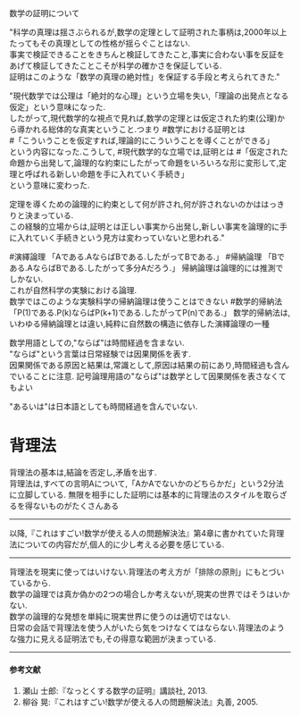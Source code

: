数学の証明について

"科学の真理は揺さぶられるが,数学の定理として証明された事柄は,2000年以上たってもその真理としての性格が揺らぐことはない.  
事実で検証できることをきちんと検証してきたこと,事実に合わない事を反証をあげて検証してきたことこそが科学の確かさを保証している.  
証明はこのような「数学の真理の絶対性」を保証する手段と考えられてきた."

"現代数学では公理は「絶対的な心理」という立場を失い,「理論の出発点となる仮定」という意味になった.  
したがって,現代数学的な視点で見れば,数学の定理とは仮定された約束(公理)から導かれる総体的な真実ということ.つまり
#数学における証明とは  
#「こういうことを仮定すれば,理論的にこういうことを導くことができる」  
という内容になった.こうして,
#現代数学的な立場では,証明とは
#「仮定された命題から出発して,論理的な約束にしたがって命題をいろいろな形に変形して,定理と呼ばれる新しい命題を手に入れていく手続き」  
という意味に変わった.  

定理を導くための論理的に約束として何が許され,何が許されないのかははっきりと決まっている.  
この経験的立場からは,証明とは正しい事実から出発し,新しい事実を論理的に手に入れていく手続きという見方は変わっていないと思われる."



#演繹論理 「Aである.AならばBである.したがってBである.」
#帰納論理 「Bである.AならばBである.したがって多分Aだろう.」
帰納論理は論理的には推測でしかない.  
これが自然科学の実験における論理.  
数学ではこのような実験科学の帰納論理は使うことはできない
#数学的帰納法 「P(1)である.P(k)ならばP(k+1)である.したがってP(n)である.」
数学的帰納法は,いわゆる帰納論理とは違い,純粋に自然数の構造に依存した演繹論理の一種

<!--仮説論理は書く必要あるか??-->

数学用語としての,"ならば"は時間経過を含まない.  
"ならば"という言葉は日常経験では因果関係を表す.  
因果関係である原因と結果は,常識として,原因は結果の前にあり,時間経過も含んでいることに注意.
記号論理用語の"ならば"は数学として因果関係を表さなくてもよい


"あるいは"は日本語としても時間経過を含んでいない.  

# 背理法
背理法の基本は,結論を否定し,矛盾を出す.  
背理法は,すべての言明Aについて,「AかAでないかのどちらかだ」という2分法に立脚している.
無限を相手にした証明には基本的に背理法のスタイルを取らざるを得ないものがたくさんある

<!-- 無限を相手にすることが多そうなので,日常会話で背理法を使う人がいるのかな? -->
***
以降,『これはすごい!数学が使える人の問題解決法』第4章に書かれていた背理法についての内容だが,個人的に少し考える必要を感じている.
***
背理法を現実に使ってはいけない.背理法の考え方が「排除の原則」にもとづいているから.  
数学の論理では真か偽かの2つの場合しか考えないが,現実の世界ではそうはいかない.  
数学の論理的な発想を単純に現実世界に使うのは適切ではない.  
日常の会話で背理法を使う人がいたら気をつけなくてはならない.背理法のような強力に見える証明法でも,その得意な範囲が決まっている.
***
#### 参考文献
1) 瀬山 士郎:『なっとくする数学の証明』講談社, 2013.  
2) 柳谷 晃:『これはすごい!数学が使える人の問題解決法』丸善, 2005.
